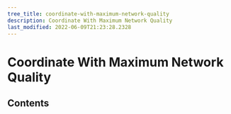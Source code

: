 ```yaml
---
tree_title: coordinate-with-maximum-network-quality
description: Coordinate With Maximum Network Quality
last_modified: 2022-06-09T21:23:28.2328
---
```


# Coordinate With Maximum Network Quality

## Contents
